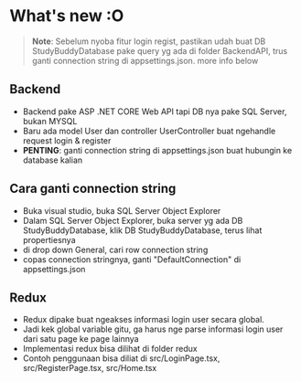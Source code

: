 # What's new :O
>**Note**: Sebelum nyoba fitur login regist, pastikan udah buat DB StudyBuddyDatabase pake query yg ada di folder BackendAPI, trus ganti connection string di appsettings.json. more info below
## Backend
- Backend pake ASP .NET CORE Web API tapi DB nya pake SQL Server, bukan MYSQL
- Baru ada model User dan controller UserController buat ngehandle request login & register
- **PENTING**: ganti connection string di appsettings.json buat hubungin ke database kalian
## Cara ganti connection string
- Buka visual studio, buka SQL Server Object Explorer
- Dalam SQL Server Object Explorer, buka server yg ada DB StudyBuddyDatabase, klik DB StudyBuddyDatabase, terus lihat propertiesnya
- di drop down General, cari row connection string
- copas connection stringnya, ganti "DefaultConnection" di appsettings.json
## Redux
- Redux dipake buat ngeakses informasi login user secara global.
- Jadi kek global variable gitu, ga harus nge parse informasi login user dari satu page ke page lainnya
- Implementasi redux bisa dilihat di folder redux
- Contoh penggunaan bisa diliat di src/LoginPage.tsx, src/RegisterPage.tsx, src/Home.tsx

